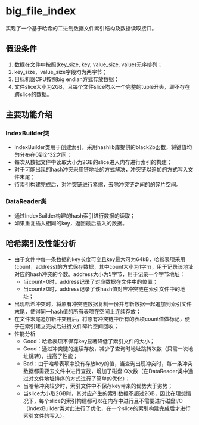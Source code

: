 # big_file_index
实现了一个基于哈希的二进制数据文件索引结构及数据读取接口。<br>
## 假设条件
1. 数据在文件中按照(key_size, key, value_size, value)无序排列；
2. key_size，value_size字段均为两字节；
3. 目标机器CPU按照big endian方式存放数据；
4. 文件slice大小为2GB，且每个文件slice均以一个完整的tuple开头，即不存在跨slice的数据。
## 主要功能介绍
### IndexBuilder类
* IndexBuilder类用于创建索引，采用hashlib库提供的black2b函数，将键值均匀分布在0到2^32之间；
* 每次从数据文件中读取大小为2GB的slice进入内存进行索引的构建；
* 对于可能出现的hash冲突采用链地址的方式解决，冲突链以追加的方式写入文件末尾；
* 待索引构建完成后，对冲突链进行紧缩，去除冲突链之间的的碎片空间。
### DataReader类
* 通过IndexBuilder构建的hash索引进行数据的读取；
* 如果重复插入相同的key，返回最后插入的数据。
## 哈希索引及性能分析
* 由于文件中每一条数据的key长度可变且key最大可为64kB，哈希表项采用(count，address)的方式保存数据，其中count大小为1字节，用于记录该地址对应的hash冲突的个数。address大小为5字节，用于记录一个字节地址：
    * 当count=0时，address记录了对应数据在文件中的位置； 
    * 当count≠0时，address记录了该hash值对应冲突链在索引文件中的地址；
* 出现哈希冲突时，将原有冲突链数据复制一份并与新数据一起追加到索引文件末尾，使得同一hash值的所有表项在空间上连续存放；
* 在文件末尾追加新冲突链后，将原有冲突链中所有的表项count值做标记，便于在索引建立完成后进行文件碎片空间回收；
* 性能分析
    * Good：哈希表项不保存key显著降低了索引文件的大小；
    * Good：通过冲突链的连续存放，减少了查询时地址跳转次数（只需一次地址跳转），提高了性能；
    * Bad：由于哈希表项中没有存放key的值，当查询出现冲突时，每一条冲突数据都需要去文件中进行查找，增加了磁盘IO次数（在DataReader类中通过对文件地址排序的方式进行了简单的优化）；
    * 当哈希冲突较少时，索引文件中不保存key带来的优势大于劣势；
    * 当slice大小取2GB时，其对应产生的索引数据不超过2GB，因此在理想情况下，每个slice的索引构建都可以在内存中进行且不需要进行磁盘I/O（IndexBuilder类对此进行了优化，在一个slice的索引构建完成后才进行索引文件的写入）。